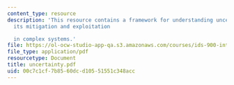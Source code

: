 ```yaml
---
content_type: resource
description: 'This resource contains a framework for understanding uncertainty and
  its mitigation and exploitation

  in complex systems.'
file: https://ol-ocw-studio-app-qa.s3.amazonaws.com/courses/ids-900-integrating-doctoral-seminar-on-emerging-technologies-fall-2005/00c7c1cf7b8560dcd10551551c348acc_uncertainty.pdf
file_type: application/pdf
resourcetype: Document
title: uncertainty.pdf
uid: 00c7c1cf-7b85-60dc-d105-51551c348acc
---
```

